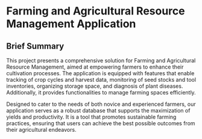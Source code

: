 # Farming and Agricultural Resource Management Application

## Brief Summary

This project presents a comprehensive solution for Farming and Agricultural Resource Management, aimed at empowering farmers to enhance their cultivation processes. The application is equipped with features that enable tracking of crop cycles and harvest data, monitoring of seed stocks and tool inventories, organizing storage space, and diagnosis of plant diseases. Additionally, it provides functionalities to manage farming spaces efficiently.

Designed to cater to the needs of both novice and experienced farmers, our application serves as a robust database that supports the maximization of yields and productivity. It is a tool that promotes sustainable farming practices, ensuring that users can achieve the best possible outcomes from their agricultural endeavors.